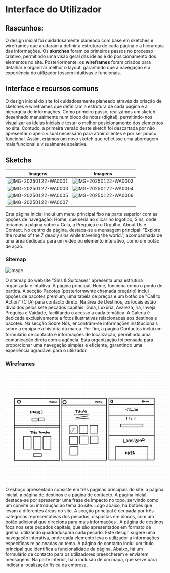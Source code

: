 # Interface do Utilizador
## Rascunhos:
O design inicial foi cuidadosamente planeado com base em sketches e wireframes que ajudaram a definir a estrutura de cada página e a hierarquia das informações. Os **sketches** foram os primeiros passos no processo criativo, permitindo uma visão geral das ideias e do posicionamento dos elementos no site. Posteriormente, os **wireframes** foram criados para detalhar e organizar melhor o layout, garantindo que a navegação e a experiência do utilizador fossem intuitivas e funcionais. 

## Interface e recursos comuns
O design inicial do site foi cuidadosamente planeado através da criação de sketches e wireframes que definiram a estrutura de cada página e a hierarquia de informações. Como primeiro passo, realizámos um sketch desenhado manualmente num bloco de notas (digital), permitindo-nos visualizar as ideias iniciais e testar o melhor posicionamento dos elementos no site. Contudo, a primeira versão deste sketch foi descartada por não apresentar o apelo visual necessário para atrair clientes e por ser pouco funcional. Assim, criámos um novo sketch que refletisse uma abordagem mais funcional e visualmente apelativa.

## Sketchs

|                                                Imagens                                                  |                                                    Imagens                                             |                                     
|---------------------------------------------------------------------------------------------------------|--------------------------------------------------------------------------------------------------------|
| ![IMG-20250122-WA0001](https://github.com/user-attachments/assets/6ffa400c-6bc4-4eaf-ab1e-d5e4b5f24bb7) | ![IMG-20250122-WA0002](https://github.com/user-attachments/assets/d76fe057-6946-499e-bd9b-ba5c47f1fcef)|
| ![IMG-20250122-WA0003](https://github.com/user-attachments/assets/ecd6bd69-a58c-4920-bfd3-e02c93ccd5fd) | ![IMG-20250122-WA0004](https://github.com/user-attachments/assets/b251bbba-488d-4f9d-a1f3-b08c0663016a)| 
| ![IMG-20250122-WA0005](https://github.com/user-attachments/assets/15797cd5-d1d3-4719-8268-c32d5472b6e0) | ![IMG-20250122-WA0006](https://github.com/user-attachments/assets/cda82bc1-a0af-4ff0-80d9-b463c3a57119)|
| ![IMG-20250122-WA0007](https://github.com/user-attachments/assets/bfa60466-0851-4e39-92b3-af4e1f781f00) | 

Esta página inicial inclui um menu principal fixo na parte superior com as opções de navegação: Home, que seria ao clicar no logotipo, Sins, onde teriamos a página sobre a Gula, a Preguiça e o Orgulho, About Us e Contact. No centro da página, destaca-se a mensagem principal: “Explore the routes of the 7 deadly sins while traveling the world.”, acompanhada de uma área dedicada para um vídeo ou elemento interativo, como um botão de ação. 
### Sitemap

![image](https://github.com/user-attachments/assets/09911cb4-1d21-4cc1-8c88-9d854d2b221d)

O sitemap do website "Sins & Suitcases" apresenta uma estrutura organizada e intuitiva. A página principal, Home, funciona como o ponto de partida. A secção Pacotes (posteriormwnte chamada preçário) inclui opções de pacotes premium, uma tabela de preços e um botão de "Call to Action" (CTA) para contacto direto. Na área de Destinos, os locais estão divididos pelos sete pecados capitais: Gula, Luxúria, Avareza, Ira, Inveja, Preguiça e Vaidade, facilitando o acesso a cada temática. A Galeria é dedicada exclusivamente a fotos ilustrativas relacionadas aos destinos e pacotes. Na secção Sobre Nós, encontram-se informações institucionais sobre a equipa e a história da marca. Por fim, a página Contactos inclui um formulário de contacto e informações de localização, permitindo uma comunicação direta com a agência. Esta organização foi pensada para proporcionar uma navegação simples e eficiente, garantindo uma experiência agradável para o utilizador.

### Wireframes
![wireframe](Imagens/imagem22.png) 
O esboço apresentado consiste em três páginas principais do site: a página inicial, a página de destinos e a página de contacto.
A página inicial destaca-se por apresentar uma frase de impacto no topo, servindo como um convite ou introdução ao tema do site. Logo abaixo, há botões que  levam a diferentes áreas do site. A secção principal é ocupada por três categorias representativas dos pecados, dispostas em blocos, com um botão adicional que direciona para mais informações .
A página de destinos foca nos sete pecados capitais, que são apresentados em formato de grelha, utilizando quadradospara cada pecado. Este design sugere uma navegação interativa, onde cada elemento leva o utilizador a informações específicas relacionadas ao tema.
A página de contacto inclui um título principal que identifica a funcionalidade da página. Abaixo, há um formulário de contacto para os utilizadores preencherem e enviarem mensagens. Na parte inferior, há a inclusão de um mapa, que serve para indicar a localização física da empresa.
